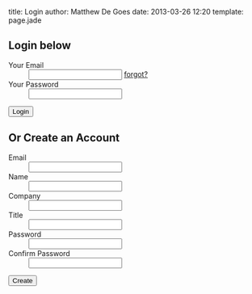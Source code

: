 title: Login
author: Matthew De Goes
date: 2013-03-26 12:20
template: page.jade

<div class="two-columns-even">
    <h2>Login below</h2>
    <form class="precog-account-form" id="precog-form-login" method="post">
        <dl>
            <dt>
                <label for="login-email">Your Email</label>
            </dt>
                <dd>
                    <input type="email" id="login-email" name="email">
                    <a href="#">forgot?</a>
                </dd>
            <dt>
                <label for="login-password">Your Password</label>
            </dt>
                <dd>
                    <input type="password" id="login-password" name="password">
                </dd>
        </dl>
        <input class="button small-button red-background" type="submit" value="Login">
    </form>
</div>
<div class="two-columns-even-end">
    <h2>Or Create an Account</h2>
    <form class="precog-account-form" id="precog-form-create-account" method="post">
        <dl>
            <dt>
                <label for="user-email">Email</label>
            </dt>
                <dd>
                    <input type="email" id="user-email" name="email">
                </dd>
            <dt>
                <label for="login-name">Name</label>
            </dt>
                <dd>
                    <input type="text" id="login-name" name="name">
                </dd>
            <dt>
                <label for="login-company">Company</label>
            </dt>
                <dd>
                    <input type="text" id="login-company" name="company">
                </dd>
            <dt>
                <label for="login-title">Title</label>
            </dt>
                <dd>
                    <input type="text" id="login-title" name="title">
                </dd>
            <dt>
                <label for="new-password">Password</label>
            </dt>
                <dd>
                    <input type="password" id="new-password" name="password">
                </dd>
            <dt>
                <label for="new-password-confirm">Confirm Password</label>
            </dt>
                <dd>
                    <input type="password" id="new-password-confirm" name="confirm-password">
                </dd>
        </dl>
        <input class="button small-button red-background" type="submit" value="Create">
    </form>
</div>
<div class="clear-left"></div>